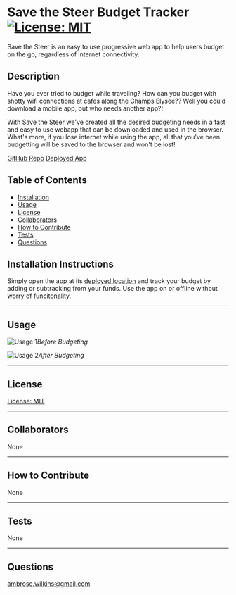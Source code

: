 # Save the Steer Budget Tracker [![License: MIT](https://img.shields.io/badge/License-MIT-yellow.svg)](https://opensource.org/licenses/MIT)

Save the Steer is an easy to use progressive web app to help users budget on the go, regardless of internet connectivity.
  
## Description

Have you ever tried to budget while traveling? How can you budget with shotty wifi connections at cafes along the Champs Elysee?? Well you could download a mobile app, but who needs another app?!

With Save the Steer we've created all the desired budgeting needs in a fast and easy to use webapp that can be downloaded and used in the browser. What's more, if you lose internet while using the app, all that you've been budgetting will be saved to the browser and won't be lost!

[GitHub Repo](https://github.com/a-breezy/save-the-steer)
[Deployed App](https://quiet-river-39422.herokuapp.com/)

## Table of Contents

  * [Installation](#installation-instructions)
  * [Usage](#usage)
  * [License](#license)
  * [Collaborators](#collaborators)
  * [How to Contribute](#how-to-contribute)
  * [Tests](#tests)
  * [Questions](#questions)

## Installation Instructions

Simply open the app at its [deployed location](https://quiet-river-39422.herokuapp.com/) and track your budget by adding or subtracking from your funds. Use the app on or offline without worry of funcitonality. 

---
## Usage

![Usage 1](./public/img/sts1.png "Before Budgeting")*Before Budgeting*

![Usage 2](./public/img/sts1.png "After Budgeting")*After Budgeting*


---
## License

  [License: MIT](https://opensource.org/licenses/MIT)
  

---
## Collaborators

None

---
## How to Contribute

None

---
## Tests

None

---
## Questions

ambrose.wilkins@gmail.com
